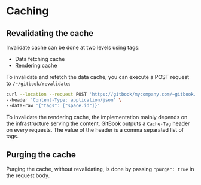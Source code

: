 # Caching

## Revalidating the cache

Invalidate cache can be done at two levels using tags:

* Data fetching cache
* Rendering cache

To invalidate and refetch the data cache, you can execute a POST request to `/~/gitbook/revalidate`:

```bash
curl --location --request POST 'https://gitbook/mycompany.com/~gitbook/revalidate' \
--header 'Content-Type: application/json' \
--data-raw '{"tags": ["space.id"]}'
```

To invalidate the rendering cache, the implementation mainly depends on the infrastructure serving the content, GitBook outputs a `Cache-Tag` header on every requests. The value of the header is a comma separated list of tags.

## Purging the cache

Purging the cache, without revalidating, is done by passing `"purge": true` in the request body.
